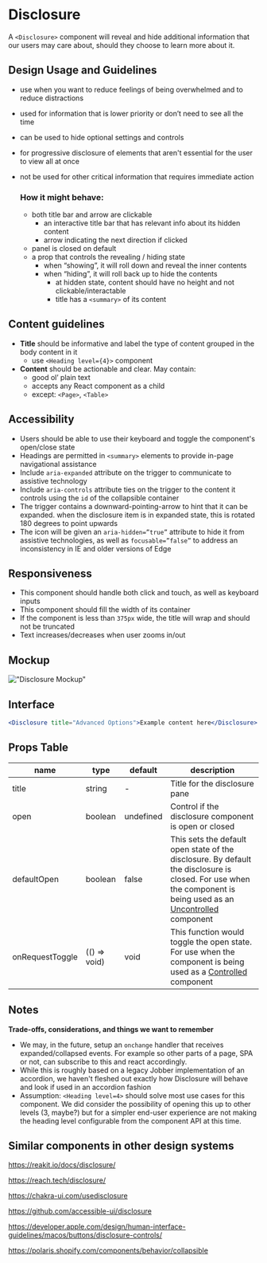 # Disclosure

A `<Disclosure>` component will reveal and hide additional information that our
users may care about, should they choose to learn more about it.

## Design Usage and Guidelines

- use when you want to reduce feelings of being overwhelmed and to reduce
  distractions
- used for information that is lower priority or don’t need to see all the time
- can be used to hide optional settings and controls
- for progressive disclosure of elements that aren't essential for the user to
  view all at once
- not be used for other critical information that requires immediate action

  ### How it might behave:

  - both title bar and arrow are clickable
    - an interactive title bar that has relevant info about its hidden content
    - arrow indicating the next direction if clicked
  - panel is closed on default
  - a prop that controls the revealing / hiding state
    - when “showing”, it will roll down and reveal the inner contents
    - when “hiding”, it will roll back up to hide the contents
      - at hidden state, content should have no height and not
        clickable/interactable
      - title has a `<summary>` of its content

## Content guidelines

- **Title** should be informative and label the type of content grouped in the
  body content in it
  - use `<Heading level={4}>` component
- **Content** should be actionable and clear. May contain:
  - good ol’ plain text
  - accepts any React component as a child
  - except: `<Page>`, `<Table>`

## Accessibility

- Users should be able to use their keyboard and toggle the component's
  open/close state
- Headings are permitted in `<summary>` elements to provide in-page navigational
  assistance
- Include `aria-expanded` attribute on the trigger to communicate to assistive
  technology
- Include `aria-controls` attribute ties on the trigger to the content it
  controls using the `id` of the collapsible container
- The trigger contains a downward-pointing-arrow to hint that it can be
  expanded. when the disclosure item is in expanded state, this is rotated 180
  degrees to point upwards
- The icon will be given an `aria-hidden=”true”` attribute to hide it from
  assistive technologies, as well as `focusable=”false”` to address an
  inconsistency in IE and older versions of Edge

## Responsiveness

- This component should handle both click and touch, as well as keyboard inputs
- This component should fill the width of its container
- If the component is less than `375px` wide, the title will wrap and should not
  be truncated
- Text increases/decreases when user zooms in/out

## Mockup

!["Disclosure Mockup"](https://gist.githubusercontent.com/kingstonfung/b882aa211f4213b1ac89bd515dc48a50/raw/efef596279fa0070d26b67cd364e533ca3d572bd/image2.png)

## Interface

```jsx
<Disclosure title="Advanced Options">Example content here</Disclosure>
```

## Props Table

| name            | type         | default   | description                                                                                                                                                                                                             |
| --------------- | ------------ | --------- | ----------------------------------------------------------------------------------------------------------------------------------------------------------------------------------------------------------------------- |
| title           | string       | -         | Title for the disclosure pane                                                                                                                                                                                           |
| open            | boolean      | undefined | Control if the disclosure component is open or closed                                                                                                                                                                   |
| defaultOpen     | boolean      | false     | This sets the default open state of the disclosure. By default the disclosure is closed. For use when the component is being used as an [Uncontrolled](https://reactjs.org/docs/uncontrolled-components.html) component |
| onRequestToggle | (() => void) | void      | This function would toggle the open state. For use when the component is being used as a [Controlled](https://reactjs.org/docs/forms.html#controlled-components) component                                              |

## Notes

**Trade-offs, considerations, and things we want to remember**

- We may, in the future, setup an `onchange` handler that receives
  expanded/collapsed events. For example so other parts of a page, SPA or not,
  can subscribe to this and react accordingly.
- While this is roughly based on a legacy Jobber implementation of an accordion,
  we haven't fleshed out exactly how Disclosure will behave and look if used in
  an accordion fashion
- Assumption: `<Heading level=4>` should solve most use cases for this
  component. We did consider the possibility of opening this up to other levels
  (3, maybe?) but for a simpler end-user experience are not making the heading
  level configurable from the component API at this time.

## Similar components in other design systems

https://reakit.io/docs/disclosure/

https://reach.tech/disclosure/

https://chakra-ui.com/usedisclosure

https://github.com/accessible-ui/disclosure

https://developer.apple.com/design/human-interface-guidelines/macos/buttons/disclosure-controls/

https://polaris.shopify.com/components/behavior/collapsible
